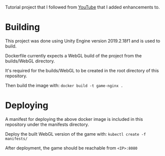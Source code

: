 Tutorial project that I followed from [YouTube](https://www.youtube.com/playlist?list=PLPV2KyIb3jR5QFsefuO2RlAgWEz6EvVi6) that I added enhancements to.

# Building
This project was done using Unity Engine version 2019.2.18f1 and is used to build.

Dockerfile currently expects a WebGL build of the project from the builds/WebGL directory.

It's required for the builds/WebGL to be created in the root directory of this repository.

Then build the image with: `docker build -t game-nginx .`

# Deploying
A manifest for deploying the above docker image is included in this repository under the manifests directory.

Deploy the built WebGL version of the game with: `kubectl create -f manifests/`

After deployment, the game should be reachable from `<IP>:8080`

